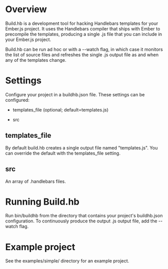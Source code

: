 Overview
========
Build.hb is a development tool for hacking Handlebars templates for your Ember.js project. 
It uses the Handlebars compiler that ships with Ember to precompile the templates, producing a single
.js file that you can include in your Ember.js project. 

Build.hb can be run ad hoc or with a --watch flag, in which case it monitors the list of source
files and refreshes the single .js output file as and when any of the templates change. 


Settings
========
Configure your project in a buildhb.json file. These settings can be configured:

- templates_file (optional; default=templates.js)

- src


templates_file
--------------
By default build.hb creates a single output file named "templates.js". You can override the default
with the templates_file setting.


src
---
An array of .handlebars files. 


Running Build.hb
================
Run bin/buildhb from the directory that contains your project's buildhb.json configuration.
To continuously produce the output .js output file, add the --watch flag.


Example project
===============
See the examples/simple/ directory for an example project.